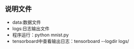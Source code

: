 ## 说明文件
- data:数据文件
- logs:日志输出文件
- 程序运行：python mnist.py
- tensorboard中查看输出日志：tensorboard --logdir logs/